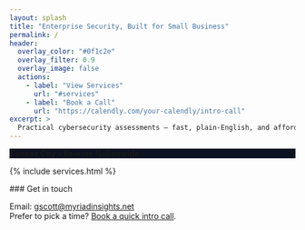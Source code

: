 ```yaml
---
layout: splash
title: "Enterprise Security, Built for Small Business"
permalink: /
header:
  overlay_color: "#0f1c2e"
  overlay_filter: 0.9
  overlay_image: false
  actions:
    - label: "View Services"
      url: "#services"
    - label: "Book a Call"
      url: "https://calendly.com/your-calendly/intro-call"
excerpt: >
  Practical cybersecurity assessments — fast, plain-English, and affordable.
---
```


<div class="notice--primary" style="background:#0b1220;border-color:#1b2a44">
  <strong>Kansas City • Remote Nationwide</strong>
</div>

{% include services.html %}

<section id="contact">
### Get in touch

Email: <a href="mailto:gscott@myriadinsights.net">gscott@myriadinsights.net</a>  
Prefer to pick a time? <a href="https://calendly.com/your-calendly/intro-call" target="_blank" rel="noopener">Book a quick intro call</a>.
</section>
